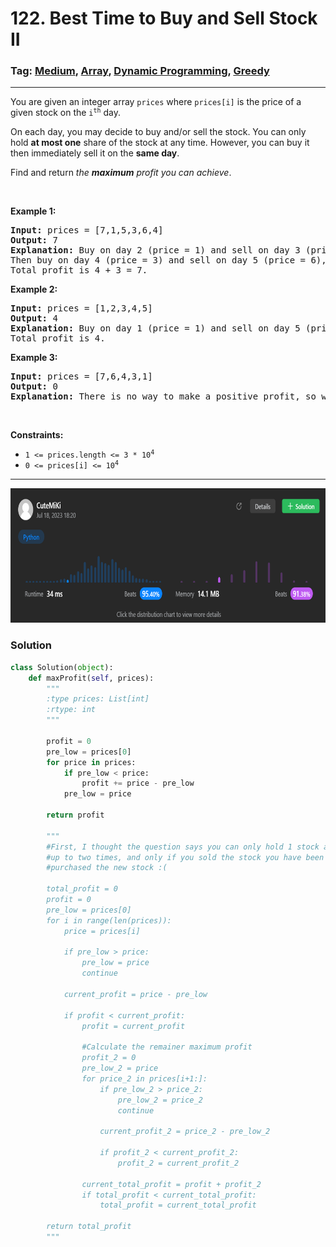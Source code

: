 # 122. Best Time to Buy and Sell Stock II
### Tag: [Medium](https://github.com/TheOnlyMiki/LeetCode-For-Fun/tree/main#medium-level), [Array](https://github.com/TheOnlyMiki/LeetCode-For-Fun/tree/main#array), [Dynamic Programming](https://github.com/TheOnlyMiki/LeetCode-For-Fun/tree/main#dynamic-programming), [Greedy](https://github.com/TheOnlyMiki/LeetCode-For-Fun/tree/main#greedy)
---
<div class="px-5 pt-4"><div class="flex"></div><div class="_1l1MA" data-track-load="description_content"><p>You are given an integer array <code>prices</code> where <code>prices[i]</code> is the price of a given stock on the <code>i<sup>th</sup></code> day.</p>

<p>On each day, you may decide to buy and/or sell the stock. You can only hold <strong>at most one</strong> share of the stock at any time. However, you can buy it then immediately sell it on the <strong>same day</strong>.</p>

<p>Find and return <em>the <strong>maximum</strong> profit you can achieve</em>.</p>

<p>&nbsp;</p>
<p><strong class="example">Example 1:</strong></p>

<pre><strong>Input:</strong> prices = [7,1,5,3,6,4]
<strong>Output:</strong> 7
<strong>Explanation:</strong> Buy on day 2 (price = 1) and sell on day 3 (price = 5), profit = 5-1 = 4.
Then buy on day 4 (price = 3) and sell on day 5 (price = 6), profit = 6-3 = 3.
Total profit is 4 + 3 = 7.
</pre>

<p><strong class="example">Example 2:</strong></p>

<pre><strong>Input:</strong> prices = [1,2,3,4,5]
<strong>Output:</strong> 4
<strong>Explanation:</strong> Buy on day 1 (price = 1) and sell on day 5 (price = 5), profit = 5-1 = 4.
Total profit is 4.
</pre>

<p><strong class="example">Example 3:</strong></p>

<pre><strong>Input:</strong> prices = [7,6,4,3,1]
<strong>Output:</strong> 0
<strong>Explanation:</strong> There is no way to make a positive profit, so we never buy the stock to achieve the maximum profit of 0.
</pre>

<p>&nbsp;</p>
<p><strong>Constraints:</strong></p>

<ul>
	<li><code>1 &lt;= prices.length &lt;= 3 * 10<sup>4</sup></code></li>
	<li><code>0 &lt;= prices[i] &lt;= 10<sup>4</sup></code></li>
</ul>
</div></div>

---
<img src="Submit.png" width="700" height="215" />

### Solution

```python
class Solution(object):
    def maxProfit(self, prices):
        """
        :type prices: List[int]
        :rtype: int
        """

        profit = 0
        pre_low = prices[0]
        for price in prices:
            if pre_low < price:
                profit += price - pre_low
            pre_low = price

        return profit

        """
        #First, I thought the question says you can only hold 1 stock and only can trade 
        #up to two times, and only if you sold the stock you have been held, then you can 
        #purchased the new stock :(

        total_profit = 0
        profit = 0
        pre_low = prices[0]
        for i in range(len(prices)):
            price = prices[i]

            if pre_low > price:
                pre_low = price
                continue

            current_profit = price - pre_low
            
            if profit < current_profit:
                profit = current_profit

                #Calculate the remainer maximum profit
                profit_2 = 0
                pre_low_2 = price
                for price_2 in prices[i+1:]:
                    if pre_low_2 > price_2:
                        pre_low_2 = price_2
                        continue

                    current_profit_2 = price_2 - pre_low_2
                    
                    if profit_2 < current_profit_2:
                        profit_2 = current_profit_2
                
                current_total_profit = profit + profit_2
                if total_profit < current_total_profit:
                    total_profit = current_total_profit

        return total_profit
        """
```

